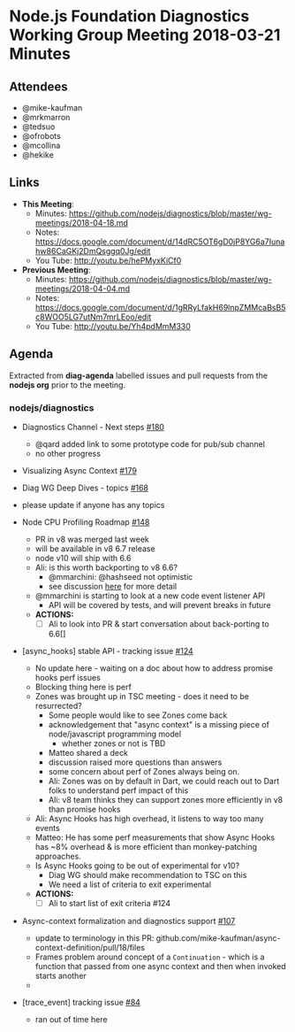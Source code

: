 # Node.js Foundation Diagnostics Working Group Meeting 2018-03-21 Minutes

## Attendees
 - @mike-kaufman
 - @mrkmarron
 - @tedsuo
 - @ofrobots
 - @mcollina
 - @hekike


## Links
- **This Meeting**:
  - Minutes:  https://github.com/nodejs/diagnostics/blob/master/wg-meetings/2018-04-18.md
  - Notes: https://docs.google.com/document/d/14dRC5OT6gD0jP8YG6a7Iunahw86CaGKj2DmQsggq0Jg/edit
  - You Tube: http://youtu.be/hePMyxKiCf0
- **Previous Meeting**: 
  - Minutes:  https://github.com/nodejs/diagnostics/blob/master/wg-meetings/2018-04-04.md
  - Notes: https://docs.google.com/document/d/1gRRyLfakH69lnpZMMcaBsB5c8WOO5LG7utNm7mrLEoo/edit
  - You Tube: http://youtu.be/Yh4pdMmM330

## Agenda

Extracted from **diag-agenda** labelled issues and pull requests from the **nodejs org** prior to the meeting.

### nodejs/diagnostics

 - Diagnostics Channel - Next steps [#180](https://github.com/nodejs/diagnostics/issues/180)
   - @qard added link to some prototype code for pub/sub channel
   - no other progress
 - Visualizing Async Context [#179](https://github.com/nodejs/diagnostics/issues/179)
  
 - Diag WG Deep Dives - topics [#168](https://github.com/nodejs/diagnostics/issues/168)
  - please update if anyone has any topics 

 - Node CPU Profiling Roadmap [#148](https://github.com/nodejs/diagnostics/issues/148)
   - PR in v8 was merged last week
   - will be available in v8 6.7 release
   - node v10 will ship with 6.6
   - Ali:  is this worth backporting to v8 6.6?
     - @mmarchini: @hashseed not optimistic
     - see discussion [here](https://github.com/nodejs/diagnostics/pull/183#discussion_r182600716) for more detail
   - @mmarchini is starting to look at a new code event listener API
     - API will be covered by tests, and will prevent breaks in future
   - **ACTIONS:**
     - [ ] Ali to look into PR & start conversation about back-porting to 6.6[]  

 - \[async_hooks\] stable API - tracking issue [#124](https://github.com/nodejs/diagnostics/issues/124)
   - No update here - waiting on a doc about how to address promise hooks perf issues
   - Blocking thing here is perf
   - Zones was brought up in TSC meeting - does it need to be resurrected?
     - Some people would like to see Zones come back
     - acknowledgement that "async context" is a missing piece of node/javascript programming model
       - whether zones or not is TBD
     - Matteo shared a deck 
     - discussion raised more questions than answers
     - some concern about perf of Zones always being on.
     - Ali:  Zones was on by default in Dart, we could reach out to Dart folks to understand perf impact of this
     - Ali: v8 team thinks they can support zones more efficiently in v8 than promise hooks
   - Ali:  Async Hooks has high overhead, it listens to way too many events    
   - Matteo:  He has some perf measurements that show Async Hooks has ~8% overhead & is more efficient than monkey-patching approaches.
   - Is Async Hooks going to be out of experimental for v10?
     - Diag WG should make recommendation to TSC on this
     - We need a list of criteria to exit experimental
   - **ACTIONS:**
     - [ ] Ali to start list of exit criteria #124     

 - Async-context formalization and diagnostics support [#107](https://github.com/nodejs/diagnostics/issues/107)
   - update to terminology in this PR: github.com/mike-kaufman/async-context-definition/pull/18/files
   - Frames problem around concept of a `Continuation` - which is a function that passed from one async context and then when invoked starts another
   - 

 - \[trace_event\] tracking issue [#84](https://github.com/nodejs/diagnostics/issues/84)
   - ran out of time here

